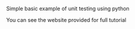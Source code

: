 Simple basic example of unit testing using python

You can see the website provided for full tutorial
